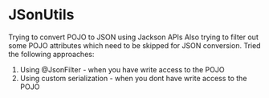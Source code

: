 # JSonUtils
Trying to convert POJO to JSON using Jackson APIs
Also trying to filter out some POJO attributes which need to be skipped for JSON conversion. Tried the following approaches:
1. Using @JsonFilter - when you have write access to the POJO
2. Using custom serialization - when you dont have write access to the POJO

